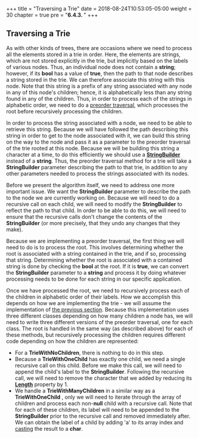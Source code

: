 +++
title = "Traversing a Trie"
date = 2018-08-24T10:53:05-05:00
weight = 30
chapter = true
pre = "<b>6.4.3. </b>"
+++

## Traversing a Trie

As with other kinds of trees, there are occasions where we need to
process all the elements stored in a trie in order. Here, the elements
are strings, which are not stored explicitly in the trie, but implicitly
based on the labels of various nodes. Thus, an individual node does not
contain a **string**; however, if its **bool** has a value of **true**,
then the path to that node describes a string stored in the trie. We can
therefore associate this string with this node. Note that this string is
a prefix of any string associated with any node in any of this node's
children; hence, it is alphabetically less than any string found in any
of the children. Thus, in order to process each of the strings in
alphabetic order, we need to do a [preorder
traversal](/~rhowell/DataStructures/redirect/trees-intro), which
processes the root before recursively processing the children.

In order to process the string associated with a node, we need to be
able to retrieve this string. Because we will have followed the path
describing this string in order to get to the node associated with it,
we can build this string on the way to the node and pass it as a
parameter to the preorder traversal of the trie rooted at this node.
Because we will be building this string a character at a time, to do
this efficiently we should use a
[**StringBuilder**](/~rhowell/DataStructures/redirect/stringbuilders)
instead of a **string**. Thus, the preorder traversal method for a trie
will take a **StringBuilder** parameter describing the path to that
trie, in addition to any other parameters needed to process the strings
associated with its nodes.

Before we present the algorithm itself, we need to address one more
important issue. We want the **StringBuilder** parameter to describe the
path to the node we are currently working on. Because we will need to do
a recursive call on each child, we will need to modify the
**StringBuilder** to reflect the path to that child. In order to be able
to do this, we will need to ensure that the recursive calls don't change
the contents of the **StringBuilder** (or more precisely, that they undo
any changes that they make).

Because we are implementing a preorder traversal, the first thing we
will need to do is to process the root. This involves determining
whether the root is associated with a string contained in the trie, and
if so, processing that string. Determining whether the root is
associated with a contained string is done by checking the **bool** at
the root. If it is **true**, we can convert the **StringBuilder**
parameter to a **string** and process it by doing whatever processing
needs to be done for each string in our specific application.

Once we have processed the root, we need to recursively process each of
the children in alphabetic order of their labels. How we accomplish this
depends on how we are implementing the trie - we will assume the
implementation of [the previous
section](/~rhowell/DataStructures/redirect/tries-multiple-impl). Because
this implementation uses three different classes depending on how many
children a node has, we will need to write three different versions of
the preorder traversal, one for each class. The root is handled in the
same way (as described above) for each of these methods, but recursively
processing the children requires different code depending on how the
children are represented:

  - For a **TrieWithNoChildren**, there is nothing to do in this step.
  - Because a **TrieWithOneChild** has exactly one child, we need a
    single recursive call on this child. Before we make this call, we
    will need to append the child's label to the **StringBuilder**.
    Following the recursive call, we will need to remove the character
    that we added by reducing its
    [**Length**](http://msdn.microsoft.com/en-us/library/system.text.stringbuilder.aspx)
    property by 1.
  - We handle a **TrieWithManyChildren** in a similar way as a
    **TrieWithOneChild** , only we will need to iterate through the
    array of children and process each non-**null** child with a
    recursive call. Note that for each of these children, its label will
    need to be appended to the **StringBuilder** prior to the recursive
    call and removed immediately after. We can obtain the label of a
    child by adding 'a' to its array index and
    [casting](/~rhowell/DataStructures/redirect/casts) the result to a
    **char**.
